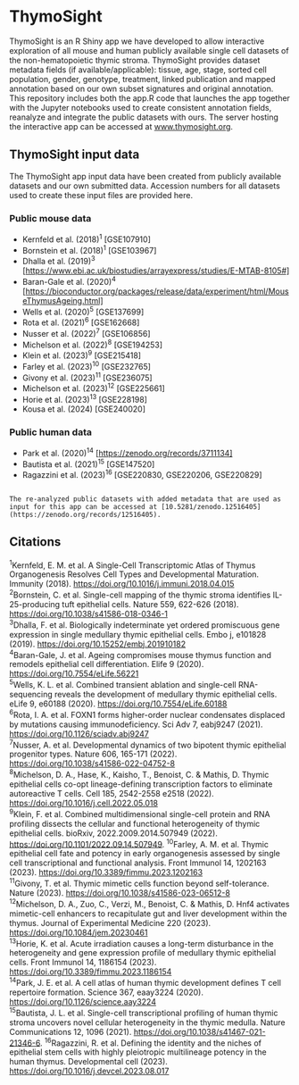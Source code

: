 # ThymoSight

ThymoSight is an R Shiny app we have developed to allow interactive exploration of all mouse and human publicly available single cell datasets of the non-hematopoietic thymic stroma. ThymoSight provides dataset metadata fields (if available/applicable): tissue, age, stage, sorted cell population, gender, genotype, treatment, linked publication and mapped annotation based on our own subset signatures and original annotation. This repository includes both the app.R code that launches the app together with the Jupyter notebooks used to create consistent annotation fields, reanalyze and integrate the public datasets with ours. The server hosting the interactive app can be accessed at www.thymosight.org.

## ThymoSight input data

The ThymoSight app input data have been created from publicly available datasets and our own submitted data. Accession numbers for all datasets used to create these input files are provided here.

### Public mouse data
- Kernfeld et al. (2018)<sup>1</sup> [GSE107910]
- Bornstein et al. (2018)<sup>1</sup> [GSE103967]
- Dhalla et al. (2019)<sup>3</sup> [https://www.ebi.ac.uk/biostudies/arrayexpress/studies/E-MTAB-8105#]
- Baran-Gale et al. (2020)<sup>4</sup> [https://bioconductor.org/packages/release/data/experiment/html/MouseThymusAgeing.html]
- Wells et al. (2020)<sup>5</sup> [GSE137699]
- Rota et al. (2021)<sup>6</sup> [GSE162668]
- Nusser et al. (2022)<sup>7</sup> [GSE106856]
- Michelson et al. (2022)<sup>8</sup> [GSE194253]
- Klein et al. (2023)<sup>9</sup> [GSE215418]
- Farley et al. (2023)<sup>10</sup> [GSE232765]
- Givony et al. (2023)<sup>11</sup> [GSE236075]
- Michelson et al. (2023)<sup>12</sup> [GSE225661]
- Horie et al. (2023)<sup>13</sup> [GSE228198]
- Kousa et al. (2024) [GSE240020]

### Public human data
- Park et al. (2020)<sup>14</sup> [https://zenodo.org/records/3711134]
- Bautista et al. (2021)<sup>15</sup> [GSE147520]
- Ragazzini et al. (2023)<sup>16</sup> [GSE220830, GSE220206, GSE220829]  

<code>
The re-analyzed public datasets with added metadata that are used as input for this app can be accessed at [10.5281/zenodo.12516405](https://zenodo.org/records/12516405).
</code>

## Citations
<sup>1</sup>Kernfeld, E. M. et al. A Single-Cell Transcriptomic Atlas of Thymus Organogenesis Resolves Cell Types and Developmental Maturation. Immunity (2018). https://doi.org/10.1016/j.immuni.2018.04.015  
<sup>2</sup>Bornstein, C. et al. Single-cell mapping of the thymic stroma identifies IL-25-producing tuft epithelial cells. Nature 559, 622-626 (2018). https://doi.org/10.1038/s41586-018-0346-1  
<sup>3</sup>Dhalla, F. et al. Biologically indeterminate yet ordered promiscuous gene expression in single medullary thymic epithelial cells. Embo j, e101828 (2019). https://doi.org/10.15252/embj.201910182  
<sup>4</sup>Baran-Gale, J. et al. Ageing compromises mouse thymus function and remodels epithelial cell differentiation. Elife 9 (2020). https://doi.org/10.7554/eLife.56221  
<sup>5</sup>Wells, K. L. et al. Combined transient ablation and single-cell RNA-sequencing reveals the development of medullary thymic epithelial cells. eLife 9, e60188 (2020). https://doi.org/10.7554/eLife.60188  
<sup>6</sup>Rota, I. A. et al. FOXN1 forms higher-order nuclear condensates displaced by mutations causing immunodeficiency. Sci Adv 7, eabj9247 (2021). https://doi.org/10.1126/sciadv.abj9247  
<sup>7</sup>Nusser, A. et al. Developmental dynamics of two bipotent thymic epithelial progenitor types. Nature 606, 165-171 (2022). https://doi.org/10.1038/s41586-022-04752-8  
<sup>8</sup>Michelson, D. A., Hase, K., Kaisho, T., Benoist, C. & Mathis, D. Thymic epithelial cells co-opt lineage-defining transcription factors to eliminate autoreactive T cells. Cell 185, 2542-2558 e2518 (2022). https://doi.org/10.1016/j.cell.2022.05.018  
<sup>9</sup>Klein, F. et al. Combined multidimensional single-cell protein and RNA profiling dissects the cellular and functional heterogeneity of thymic epithelial cells. bioRxiv, 2022.2009.2014.507949 (2022). https://doi.org/10.1101/2022.09.14.507949. 
<sup>10</sup>Farley, A. M. et al. Thymic epithelial cell fate and potency in early organogenesis assessed by single cell transcriptional and functional analysis. Front Immunol 14, 1202163 (2023). https://doi.org/10.3389/fimmu.2023.1202163  
<sup>11</sup>Givony, T. et al. Thymic mimetic cells function beyond self-tolerance. Nature (2023). https://doi.org/10.1038/s41586-023-06512-8  
<sup>12</sup>Michelson, D. A., Zuo, C., Verzi, M., Benoist, C. & Mathis, D. Hnf4 activates mimetic-cell enhancers to recapitulate gut and liver development within the thymus. Journal of Experimental Medicine 220 (2023). https://doi.org/10.1084/jem.20230461  
<sup>13</sup>Horie, K. et al. Acute irradiation causes a long-term disturbance in the heterogeneity and gene expression profile of medullary thymic epithelial cells. Front Immunol 14, 1186154 (2023). https://doi.org/10.3389/fimmu.2023.1186154  
<sup>14</sup>Park, J. E. et al. A cell atlas of human thymic development defines T cell repertoire formation. Science 367, eaay3224 (2020). https://doi.org/10.1126/science.aay3224  
<sup>15</sup>Bautista, J. L. et al. Single-cell transcriptional profiling of human thymic stroma uncovers novel cellular heterogeneity in the thymic medulla. Nature Communications 12, 1096 (2021). https://doi.org/10.1038/s41467-021-21346-6. 
<sup>16</sup>Ragazzini, R. et al. Defining the identity and the niches of epithelial stem cells with highly pleiotropic multilineage potency in the human thymus. Developmental cell (2023). https://doi.org/10.1016/j.devcel.2023.08.017  
